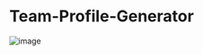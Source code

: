 # Team-Profile-Generator

![image](https://user-images.githubusercontent.com/89590731/185992711-b24e87c1-d60c-4b0c-849e-43ef19f99a37.png)
